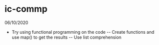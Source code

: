 # ic-commp

06/10/2020
- Try using functional programming on the code
-- Create functions and use map() to get the results
-- Use list comprehension
